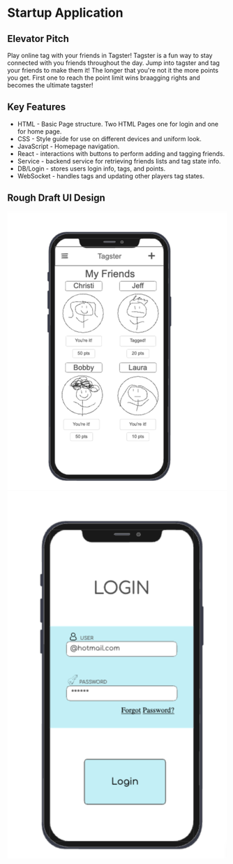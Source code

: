 # Startup Application
## Elevator Pitch
Play online tag with your friends in Tagster! Tagster is a fun way to stay connected with you friends throughout the day. Jump into tagster and tag your friends to make them it! The longer that you're not it the more points you get. First one to reach the point limit wins braagging rights and becomes the ultimate tagster!

## Key Features
- HTML - Basic Page structure. Two HTML Pages one for login and one for home page.
- CSS - Style guide for use on different devices and uniform look.
- JavaScript - Homepage navigation.
- React - interactions with buttons to perform adding and tagging friends.
- Service - backend service for retrieving friends lists and tag state info.
- DB/Login - stores users login info, tags, and points.
- WebSocket - handles tags and updating other players tag states.



## Rough Draft UI Design
![Home Page Rough Draft](homepage.png)
![Login Page Rough Draft](loginpage.png)
